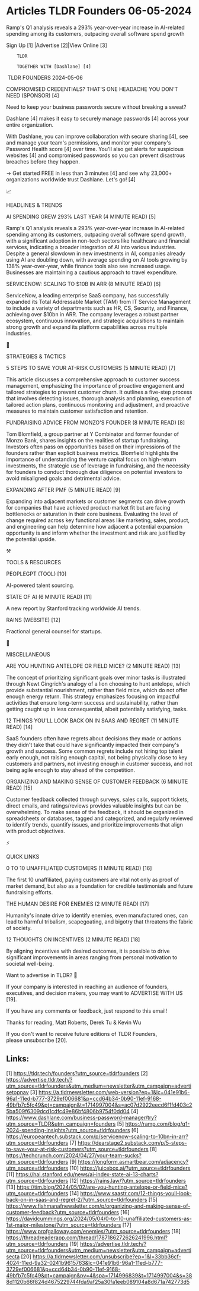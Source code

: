 # Articles TLDR Founders 06-05-2024

Ramp's Q1 analysis reveals a 293% year-over-year increase in
AI-related spending among its customers, outpacing overall software
spend growth  

 Sign Up [1] |Advertise [2]|View Online [3] 

		TLDR 

		TOGETHER WITH [Dashlane] [4]

 TLDR FOUNDERS 2024-05-06

 COMPROMISED CREDENTIALS? THAT'S ONE HEADACHE YOU DON'T NEED (SPONSOR)
[4] 

 Need to keep your business passwords secure without breaking a sweat?

Dashlane [4] makes it easy to securely manage passwords [4] across
your entire organization.

With Dashlane, you can improve collaboration with secure sharing [4],
see and manage your team's permissions, and monitor your company's
Password Health score [4] over time. You'll also get alerts for
suspicious websites [4] and compromised passwords so you can prevent
disastrous breaches before they happen.

→ Get started FREE in less than 3 minutes [4] and see why 23,000+
organizations worldwide trust Dashlane. Let's go! [4]

📈 

HEADLINES & TRENDS

 AI SPENDING GREW 293% LAST YEAR (4 MINUTE READ) [5] 

 Ramp's Q1 analysis reveals a 293% year-over-year increase in
AI-related spending among its customers, outpacing overall software
spend growth, with a significant adoption in non-tech sectors like
healthcare and financial services, indicating a broader integration of
AI into various industries. Despite a general slowdown in new
investments in AI, companies already using AI are doubling down, with
average spending on AI tools growing by 138% year-over-year, while
finance tools also see increased usage. Businesses are maintaining a
cautious approach to travel expenditure. 

 SERVICENOW: SCALING TO $10B IN ARR (8 MINUTE READ) [6] 

 ServiceNow, a leading enterprise SaaS company, has successfully
expanded its Total Addressable Market (TAM) from IT Service Management
to include a variety of departments such as HR, CS, Security, and
Finance, achieving over $10bn in ARR. The company leverages a robust
partner ecosystem, continuous innovation, and strategic acquisitions
to maintain strong growth and expand its platform capabilities across
multiple industries. 

🧠 

STRATEGIES & TACTICS

 5 STEPS TO SAVE YOUR AT-RISK CUSTOMERS (5 MINUTE READ) [7] 

 This article discusses a comprehensive approach to customer success
management, emphasizing the importance of proactive engagement and
tailored strategies to prevent customer churn. It outlines a five-step
process that involves detecting issues, thorough analysis and
planning, execution of tailored action plans, continuous monitoring
and adjustment, and proactive measures to maintain customer
satisfaction and retention. 

 FUNDRAISING ADVICE FROM MONZO'S FOUNDER (8 MINUTE READ) [8] 

 Tom Blomfield, a group partner at Y Combinator and former founder of
Monzo Bank, shares insights on the realities of startup fundraising.
Investors often pass on opportunities based on their impressions of
the founders rather than explicit business metrics. Blomfield
highlights the importance of understanding the venture capital focus
on high-return investments, the strategic use of leverage in
fundraising, and the necessity for founders to conduct thorough due
diligence on potential investors to avoid misaligned goals and
detrimental advice. 

 EXPANDING AFTER PMF (5 MINUTE READ) [9] 

 Expanding into adjacent markets or customer segments can drive growth
for companies that have achieved product-market fit but are facing
bottlenecks or saturation in their core business. Evaluating the level
of change required across key functional areas like marketing, sales,
product, and engineering can help determine how adjacent a potential
expansion opportunity is and inform whether the investment and risk
are justified by the potential upside. 

⚒️ 

TOOLS & RESOURCES

 PEOPLEGPT (TOOL) [10] 

 AI-powered talent sourcing. 

 STATE OF AI (6 MINUTE READ) [11] 

 A new report by Stanford tracking worldwide AI trends. 

 RAINS (WEBSITE) [12] 

 Fractional general counsel for startups. 

🎁 

MISCELLANEOUS

 ARE YOU HUNTING ANTELOPE OR FIELD MICE? (2 MINUTE READ) [13] 

 The concept of prioritizing significant goals over minor tasks is
illustrated through Newt Gingrich's analogy of a lion choosing to hunt
antelope, which provide substantial nourishment, rather than field
mice, which do not offer enough energy return. This strategy
emphasizes focusing on impactful activities that ensure long-term
success and sustainability, rather than getting caught up in less
consequential, albeit potentially satisfying, tasks. 

 12 THINGS YOU'LL LOOK BACK ON IN SAAS AND REGRET (11 MINUTE READ)
[14] 

 SaaS founders often have regrets about decisions they made or actions
they didn't take that could have significantly impacted their
company's growth and success. Some common regrets include not hiring
top talent early enough, not raising enough capital, not being
physically close to key customers and partners, not investing enough
in customer success, and not being agile enough to stay ahead of the
competition. 

 ORGANIZING AND MAKING SENSE OF CUSTOMER FEEDBACK (6 MINUTE READ) [15]


 Customer feedback collected through surveys, sales calls, support
tickets, direct emails, and ratings/reviews provides valuable insights
but can be overwhelming. To make sense of the feedback, it should be
organized in spreadsheets or databases, tagged and categorized, and
regularly reviewed to identify trends, quantify issues, and prioritize
improvements that align with product objectives. 

⚡ 

QUICK LINKS

 0 TO 10 UNAFFILIATED CUSTOMERS (1 MINUTE READ) [16] 

 The first 10 unaffiliated, paying customers are vital not only as
proof of market demand, but also as a foundation for credible
testimonials and future fundraising efforts. 

 THE HUMAN DESIRE FOR ENEMIES (2 MINUTE READ) [17] 

 Humanity's innate drive to identify enemies, even manufactured ones,
can lead to harmful tribalism, scapegoating, and bigotry that
threatens the fabric of society. 

 12 THOUGHTS ON INCENTIVES (2 MINUTE READ) [18] 

 By aligning incentives with desired outcomes, it is possible to drive
significant improvements in areas ranging from personal motivation to
societal well-being. 

Want to advertise in TLDR? 📰

 If your company is interested in reaching an audience of founders,
executives, and decision makers, you may want to ADVERTISE WITH US
[19]. 

 If you have any comments or feedback, just respond to this email! 

Thanks for reading, 
Matt Roberts, Derek Tu & Kevin Wu 

If you don't want to receive future editions of TLDR Founders,
please unsubscribe [20]. 

 

Links:
------
[1] https://tldr.tech/founders?utm_source=tldrfounders
[2] https://advertise.tldr.tech/?utm_source=tldrfounders&utm_medium=newsletter&utm_campaign=advertisetopnav
[3] https://a.tldrnewsletter.com/web-version?ep=1&lc=041e91b6-96a1-11ed-b777-3729ef006681&p=ccd64b34-0b90-11ef-9168-49bfb7c5fc49&pt=campaign&t=1714997004&s=ac07d2922eecd6f1fd403c25ba509f6309dcd1cdfc49e86bf4806b9754f0dd04
[4] https://www.dashlane.com/business-password-manager/try?utm_source=TLDR&utm_campaign=founders
[5] https://ramp.com/blog/q1-2024-spending-insights?utm_source=tldrfounders
[6] https://europeantech.substack.com/p/servicenow-scaling-to-10bn-in-arr?utm_source=tldrfounders
[7] https://dearstage2.substack.com/p/5-steps-to-save-your-at-risk-customers?utm_source=tldrfounders
[8] https://techcrunch.com/2024/04/27/your-team-sucks?utm_source=tldrfounders
[9] https://longform.asmartbear.com/adjacency?utm_source=tldrfounders
[10] https://juicebox.ai/?utm_source=tldrfounders
[11] https://hai.stanford.edu/news/ai-index-state-ai-13-charts?utm_source=tldrfounders
[12] https://rains.law/?utm_source=tldrfounders
[13] https://tim.blog/2024/05/02/are-you-hunting-antelope-or-field-mice?utm_source=tldrfounders
[14] https://www.saastr.com/12-things-youll-look-back-on-in-saas-and-regret-2/?utm_source=tldrfounders
[15] https://www.fishmanafnewsletter.com/p/organizing-and-making-sense-of-customer-feedback?utm_source=tldrfounders
[16] https://davidcummings.org/2024/05/04/0-to-10-unaffiliated-customers-as-1st-major-milestone/?utm_source=tldrfounders
[17] https://www.profgalloway.com/enemies/?utm_source=tldrfounders
[18] https://threadreaderapp.com/thread/1787186272626241996.html?utm_source=tldrfounders
[19] https://advertise.tldr.tech/?utm_source=tldrfounders&utm_medium=newsletter&utm_campaign=advertisecta
[20] https://a.tldrnewsletter.com/unsubscribe?ep=1&l=33bb36cf-4024-11ed-9a32-0241b9615763&lc=041e91b6-96a1-11ed-b777-3729ef006681&p=ccd64b34-0b90-11ef-9168-49bfb7c5fc49&pt=campaign&pv=4&spa=1714996839&t=1714997004&s=388d1120b66f824d4675229744fda9af25a30fa1eeb089104a8d671a742773d5